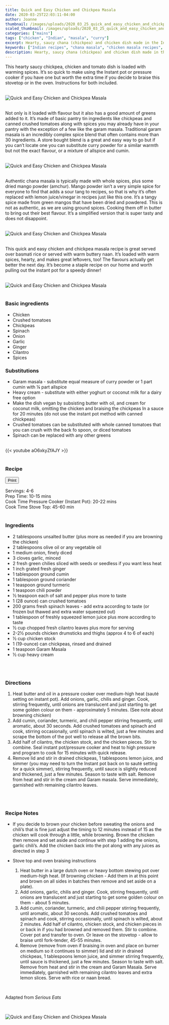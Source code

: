 ```yaml
---
title: Quick and Easy Chicken and Chickpea Masala
date: 2020-03-25T22:03:11-04:00
author: Joanne
thumbnail: /images/uploads/2020_03_25_quick_and_easy_chicken_and_chickpea_masala_1.jpg
scaled_thumbnail: /images/uploads/2020_03_25_quick_and_easy_chicken_and_chickpea_masala_0.jpg
categories: ["mains"]
tags: ["chicken", "Indian", "masala", "curry"]
excerpt: Hearty, saucy chana (chickpea) and chicken dish made in the Instant Pot or stovetop.
keywords: ["Indian recipes", "chana masala", "chicken masala recipes", "easy Indian recipes", "Instant Pot curry recipes", "Instant Pot Indian recipes"]
description: Hearty, saucy chana (chickpea) and chicken dish made in the Instant Pot or stovetop.
---
```

<span class="blog-text">
This hearty saucy chickpea, chicken and tomato dish is loaded with warming spices. It’s so quick to make using the Instant pot or pressure cooker if you have one but worth the extra time if you decide to braise this stovetop or in the oven. Instructions for both included. 
</br>
</br>

![Quick and Easy Chicken and Chickpea Masala](/images/uploads/2020_03_25_quick_and_easy_chicken_and_chickpea_masala_2.jpg)
</br>
</br>

Not only is it loaded with flavour but it also has a good amount of greens added to it. It’s made of basic pantry tin ingredients like chickpeas and canned crushed tomatoes along with spices you may already have in your pantry with the exception of a few like the garam masala. Traditional garam masala is an incredibly complex spice blend that often contains more than 30 ingredients. A store bought blend is a great and easy way to go but if you can’t locate one you can substitute curry powder for a similar warmth but not the exact flavour, or a mixture of allspice and cumin. 
</br>
</br>

![Quick and Easy Chicken and Chickpea Masala](/images/uploads/2020_03_25_quick_and_easy_chicken_and_chickpea_masala_3.jpg)
</br>
</br>

Authentic chana masala is typically made with whole spices, plus some dried mango powder (amchur). Mango powder isn’t a very simple spice for everyone to find that adds a sour tang to recipes, so that is why it’s often replaced with lemon juice/vinegar in recipes just like this one. It’s a tangy spice made from green mangos that have been dried and powdered. This is not as authentic, as we are using ground spices. Cooking them off in butter to bring out their best flavour. It’s a simplified version that is super tasty and does not disappoint. 
</br>
</br>

![Quick and Easy Chicken and Chickpea Masala](/images/uploads/2020_03_25_quick_and_easy_chicken_and_chickpea_masala_4.jpg)
</br>
</br>

This quick and easy chicken and chickpea masala recipe is great served over basmati rice or served with warm buttery naan. It’s loaded with warm spices, hearty, and makes great leftovers, too! The flavours actually get better the next day. It’s become a staple recipe on our home and worth pulling out the instant pot for a speedy dinner! 
</br>
</br>

![Quick and Easy Chicken and Chickpea Masala](/images/uploads/2020_03_25_quick_and_easy_chicken_and_chickpea_masala_5.jpg)
</br>
</br>

### Basic ingredients

* Chicken
* Crushed tomatoes 
* Chickpeas 
* Spinach 
* Onion 
* Garlic 
* Ginger 
* Cilantro 
* Spices 

### Substitutions

* Garam masala - substitute equal measure of curry powder or 1 part cumin with ¼ part allspice
* Heavy cream - substitute with either yoghurt or coconut milk for a dairy free option 
* Make the dish vegan by subsisting butter with oil, and cream for coconut milk, omitting the chicken and braising the chickpeas In a sauce for 20 minutes (do not use the instant pot method with canned chickpeas) 
* Crushed tomatoes can be substituted with whole canned tomatoes that you can crush with the back fo spoon, or diced tomatoes
* Spinach can be replaced with any other greens  

</br>
{{< youtube aO6xkyZfAJY >}}
</br>
</br>
</span>

### Recipe
<div print_button><form>
<input type="button" value="Print" class="btn__print" onClick="window.print()">
</form></div>

<div>Servings: <span itemprop="recipeYield">4-6</div>
<div>Prep Time: <meta itemprop="prepTime" content="PT15M">10-15 mins</div>
<div>Cook Time Pressure Cooker (Instant Pot): <meta itemprop="cookTime" content="PT22M">20-22 mins</div>
<div>Cook Time Stove Top: 45-60 min</div>
</br>

### Ingredients
* <span itemprop="ingredients">2 tablespoons unsalted butter (plus more as needed if you are browning the chicken)</span>
* <span itemprop="ingredients">2 tablespoons olive oil or any vegetable oil </span>
* <span itemprop="ingredients">1 medium onion, finely diced</span>
* <span itemprop="ingredients">3 cloves garlic, minced</span>
* <span itemprop="ingredients">2 fresh green chilies sliced with seeds or seedless if you want less heat</span>
* <span itemprop="ingredients">1 inch grated fresh ginger</span>
* <span itemprop="ingredients">1 tablespoon ground cumin</span>
* <span itemprop="ingredients">1 tablespoon ground coriander</span>
* <span itemprop="ingredients">1 teaspoon ground turmeric</span>
* <span itemprop="ingredients">1 teaspoon chili powder</span>
* <span itemprop="ingredients">½ teaspoon each of salt and pepper plus more to taste</span>
* <span itemprop="ingredients">1 (28 ounce) can crushed tomatoes</span>
* <span itemprop="ingredients">200 grams fresh spinach leaves -  add extra according to taste (or frozen but thawed and extra water squeezed out)</span>
* <span itemprop="ingredients">1 tablespoon of freshly squeezed lemon juice plus more according to taste</span>
* <span itemprop="ingredients">½ cup chopped fresh cilantro leaves plus more for serving</span>
* <span itemprop="ingredients">2-2½ pounds chicken drumsticks and thighs (approx 4 to 6 of each)</span>
* <span itemprop="ingredients">½ cup chicken stock</span>
* <span itemprop="ingredients">1 (19-ounce) can chickpeas, rinsed and drained</span>
* <span itemprop="ingredients">1 teaspoon Garam Masala</span>
* <span itemprop="ingredients">½ cup heavy cream</span>
</br>
</br>

### Directions

1.	Heat butter and oil in a pressure cooker over medium-high heat (sauté setting on instant pot). Add onions, garlic, chilis and ginger. Cook, stirring frequently, until onions are translucent and just starting to get some golden colour on them - approximately 5 minutes. (See note about browning chicken) 
2.	Add cumin, coriander, turmeric, and chili pepper stirring frequently, until aromatic, about 30 seconds. Add crushed tomatoes and spinach and cook, stirring occasionally, until spinach is wilted, just a few minutes and scrape the bottom of the pot well to release all the brown bits.
3.	Add half of cilantro, the chicken stock, and the chicken pieces. Stir to combine. Seal instant pot/pressure cooker and heat to high pressure and program to cook for 15 minutes with quick release.
4.	Remove lid and stir in drained chickpeas, 1 tablespoons lemon juice, and simmer (you may need to turn the Instant pot back on to sauté setting for a quick simmer), stirring frequently, until sauce is slightly reduced and thickened, just a few minutes. Season to taste with salt. Remove from heat and stir in the cream and Garam masala. Serve immediately, garnished with remaining cilantro leaves.
</br>
</br>

### Recipe Notes
* If you decide to brown your chicken before sweating the onions and chili’s that is fine just adjust the timing to 12 minutes instead of 15 as the chicken will cook through a little, while browning. Brown the chicken then remove and set aside and continue with step 1 adding the onions, garlic chili’s. Add the chicken back into the pot along with any juices as directed in step 3 

* Stove top and oven braising instructions
	1.	Heat butter in a large dutch oven or heavy bottom stewing pot over medium-high heat. (If browning chicken - Add them in at this point and brown on all sides in batches then remove and set aside on a plate).
	2.	Add onions, garlic, chilis and ginger. Cook, stirring frequently, until onions are translucent and just starting to get some golden colour on them - about 5 minutes.
	3.	Add cumin, coriander, turmeric, and chili pepper stirring frequently, until aromatic, about 30 seconds. Add crushed tomatoes and spinach and cook, stirring occasionally, until spinach is wilted, about 2 minutes. Add half of cilantro, chicken stock, and chicken pieces in or back in if you had browned and removed them. Stir to combine. Cover pot and transfer to oven. Or leave on the stovetop - allow to braise until fork-tender, 45-55 minutes.
	4.	Remove (remove from oven if braising in oven and place on burner on medium so it continues to simmer) lid and stir in drained chickpeas, 1 tablespoons lemon juice, and simmer stirring frequently, until sauce is thickened, just a few minutes. Season to taste with salt. Remove from heat and stir in the cream and Garam Masala. Serve immediately, garnished with remaining cilantro leaves and extra lemon slices. Serve with rice or naan bread.
</br>

Adapted from _Serious Eats_

</br>

![Quick and Easy Chicken and Chickpea Masala](/images/uploads/2020_03_25_quick_and_easy_chicken_and_chickpea_masala_6.jpg)
